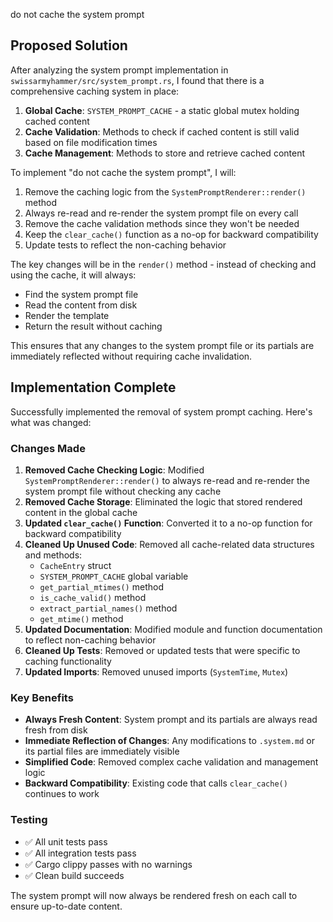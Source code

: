 do not cache the system prompt

## Proposed Solution

After analyzing the system prompt implementation in `swissarmyhammer/src/system_prompt.rs`, I found that there is a comprehensive caching system in place:

1. **Global Cache**: `SYSTEM_PROMPT_CACHE` - a static global mutex holding cached content
2. **Cache Validation**: Methods to check if cached content is still valid based on file modification times
3. **Cache Management**: Methods to store and retrieve cached content

To implement "do not cache the system prompt", I will:

1. Remove the caching logic from the `SystemPromptRenderer::render()` method
2. Always re-read and re-render the system prompt file on every call
3. Remove the cache validation methods since they won't be needed
4. Keep the `clear_cache()` function as a no-op for backward compatibility
5. Update tests to reflect the non-caching behavior

The key changes will be in the `render()` method - instead of checking and using the cache, it will always:
- Find the system prompt file
- Read the content from disk
- Render the template
- Return the result without caching

This ensures that any changes to the system prompt file or its partials are immediately reflected without requiring cache invalidation.

## Implementation Complete

Successfully implemented the removal of system prompt caching. Here's what was changed:

### Changes Made

1. **Removed Cache Checking Logic**: Modified `SystemPromptRenderer::render()` to always re-read and re-render the system prompt file without checking any cache
2. **Removed Cache Storage**: Eliminated the logic that stored rendered content in the global cache
3. **Updated `clear_cache()` Function**: Converted it to a no-op function for backward compatibility
4. **Cleaned Up Unused Code**: Removed all cache-related data structures and methods:
   - `CacheEntry` struct 
   - `SYSTEM_PROMPT_CACHE` global variable
   - `get_partial_mtimes()` method
   - `is_cache_valid()` method  
   - `extract_partial_names()` method
   - `get_mtime()` method
5. **Updated Documentation**: Modified module and function documentation to reflect non-caching behavior
6. **Cleaned Up Tests**: Removed or updated tests that were specific to caching functionality
7. **Updated Imports**: Removed unused imports (`SystemTime`, `Mutex`)

### Key Benefits

- **Always Fresh Content**: System prompt and its partials are always read fresh from disk
- **Immediate Reflection of Changes**: Any modifications to `.system.md` or its partial files are immediately visible
- **Simplified Code**: Removed complex cache validation and management logic
- **Backward Compatibility**: Existing code that calls `clear_cache()` continues to work

### Testing

- ✅ All unit tests pass 
- ✅ All integration tests pass
- ✅ Cargo clippy passes with no warnings
- ✅ Clean build succeeds

The system prompt will now always be rendered fresh on each call to ensure up-to-date content.